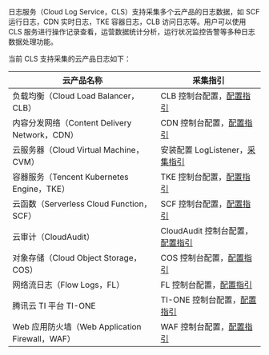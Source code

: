 
日志服务（Cloud Log Service，CLS）支持采集多个云产品的日志数据，如 SCF 运行日志，CDN 实时日志，TKE 容器日志，CLB 访问日志等。用户可以使用 CLS 服务进行操作记录查看，运营数据统计分析，运行状况监控告警等多种日志数据处理功能。

当前 CLS 支持采集的云产品日志如下：

| 云产品名称                | 采集指引                                                     |
| ------------------------- | ------------------------------------------------------------ |
| 负载均衡（Cloud Load Balancer，CLB）              | CLB 控制台配置，[配置指引](https://cloud.tencent.com/document/product/214/41379) |
| 内容分发网络（Content Delivery Network，CDN）         | CDN 控制台配置，[配置指引](https://cloud.tencent.com/document/product/228/42137) |
| 云服务器（Cloud Virtual Machine，CVM）              | 安装配置 LogListener，[采集指引](https://cloud.tencent.com/document/product/614/60593) |
| 容器服务（Tencent Kubernetes Engine，TKE）              | TKE 控制台配置，[配置指引](https://cloud.tencent.com/document/product/457/36771) |
| 云函数（Serverless Cloud Function，SCF）                | SCF 控制台配置，[配置指引](https://cloud.tencent.com/document/product/583/39536) |
| 云审计（CloudAudit）      | CloudAudit 控制台配置，[配置指引](https://cloud.tencent.com/document/product/629/60625) |
| 对象存储（Cloud Object Storage，COS）                | COS 控制台配置，[配置指引](https://cloud.tencent.com/document/product/614/62137) |
| 网络流日志（Flow Logs，FL）      | FL 控制台配置，[配置指引](https://cloud.tencent.com/document/product/682/18966) |
| 腾讯云 TI 平台 TI-ONE | TI-ONE 控制台配置，[配置指引](https://cloud.tencent.com/document/product/851/44453) |
| Web 应用防火墙（Web Application Firewall，WAF）    | WAF 控制台配置，[配置指引](https://cloud.tencent.com/document/product/627/70276) |
